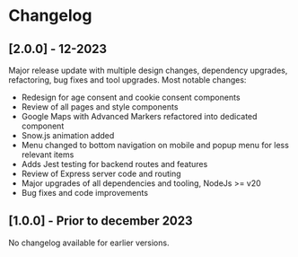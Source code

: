 # Changelog

## [2.0.0] - 12-2023

Major release update with multiple design changes, dependency upgrades, refactoring, bug fixes and tool upgrades. Most notable changes:

- Redesign for age consent and cookie consent components
- Review of all pages and style components
- Google Maps with Advanced Markers refactored into dedicated component
- Snow.js animation added
- Menu changed to bottom navigation on mobile and popup menu for less relevant items
- Adds Jest testing for backend routes and features
- Review of Express server code and routing
- Major upgrades of all dependencies and tooling, NodeJs >= v20
- Bug fixes and code improvements

## [1.0.0] - Prior to december 2023

No changelog available for earlier versions.
